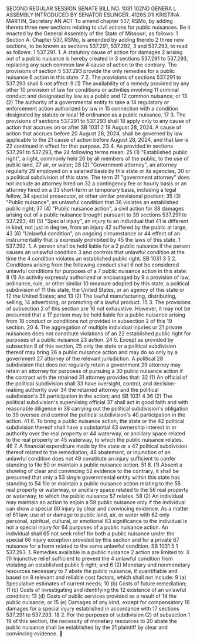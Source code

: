 SECOND REGULAR SESSION
SENATE BILL NO. 1031
102ND GENERA L ASSEMBLY
INTRODUCED BY SENATOR ESLINGER.
4126S.01I KRISTINA MARTIN, Secretary
AN ACT
To amend chapter 537, RSMo, by adding thereto three new sections relating to civil actions for
public nuisances.
Be it enacted by the General Assembly of the State of Missouri, as follows:
1 Section A. Chapter 537, RSMo, is amended by adding thereto
2 three new sections, to be known as sections 537.291, 537.292,
3 and 537.293, to read as follows:
1 537.291. 1. A statutory cause of action for damages
2 arising out of a public nuisance is hereby created in
3 sections 537.291 to 537.293, replacing any such common law
4 cause of action to the contrary. The provisions of section
5 537.293 provide the only remedies for a public nuisance
6 action in this state.
7 2. The provisions of sections 537.291 to 537.293 shall
8 not affect:
9 (1) The availability of a remedy provided by any other
10 provision of law for conditions or activities involving
11 criminal conduct and designated by law as a public and
12 common nuisance; or
13 (2) The authority of a governmental entity to take a
14 regulatory or enforcement action authorized by law in
15 connection with a condition designated by statute or local
16 ordinance as a public nuisance.
17 3. The provisions of sections 537.291 to 537.293 shall
18 apply only to any cause of action that accrues on or after
SB 1031 2
19 August 28, 2024. A cause of action that accrues before
20 August 28, 2024, shall be governed by law applicable to the
21 cause of action before August 28, 2024, and that law is
22 continued in effect for that purpose.
23 4. As provided in sections 537.291 to 537.293, the
24 following terms mean:
25 (1) "Established public right", a right, commonly held
26 by all members of the public, to the use of public land,
27 air, or water;
28 (2) "Government attorney", an attorney regularly
29 employed on a salaried basis by this state or its agencies,
30 or a political subdivision of this state. The term
31 "government attorney" does not include an attorney hired on
32 a contingency fee or hourly basis or an attorney hired on a
33 short-term or temporary basis, including a legal fellow,
34 special prosecutor, or other similar provisional position;
35 (3) "Public nuisance", an unlawful condition that
36 violates an established public right;
37 (4) "Public nuisance action", a civil action for
38 damages arising out of a public nuisance brought pursuant to
39 sections 537.291 to 537.293;
40 (5) "Special injury", an injury to an individual that
41 is different in kind, not just in degree, from an injury
42 suffered by the public at large;
43 (6) "Unlawful condition", an ongoing circumstance or
44 effect of an instrumentality that is expressly prohibited by
45 the laws of this state.
1 537.292. 1. A person shall be held liable for a
2 public nuisance if the person causes an unlawful condition
3 and controls that unlawful condition at the time the
4 condition violates an established public right.
SB 1031 3
5 2. Conditions arising from the following conduct shall
6 not be considered unlawful conditions for purposes of a
7 public nuisance action in this state:
8 (1) An activity expressly authorized or encouraged by
9 a provision of law, ordinance, rule, or other similar
10 measure adopted by this state, a political subdivision of
11 this state, the United States, or an agency of this state or
12 the United States; and
13 (2) The lawful manufacturing, distributing, selling,
14 advertising, or promoting of a lawful product.
15 3. The provisions of subsection 2 of this section are
16 not exhaustive. However, it may not be presumed that a
17 person may be held liable for a public nuisance arising from
18 conduct or conditions not provided in subsection 2 of this
19 section.
20 4. The aggregation of multiple individual injuries or
21 private nuisances does not constitute violations of an
22 established public right for purposes of a public nuisance
23 action.
24 5. Except as provided by subsection 8 of this section,
25 only the state or a political subdivision thereof may bring
26 a public nuisance action and may do so only by a government
27 attorney of the relevant jurisdiction. A political
28 subdivision that does not regularly retain a government
29 attorney may retain an attorney for purposes of pursuing a
30 public nuisance action if the contract with the retained
31 attorney provides that:
32 (1) An official of the political subdivision shall
33 have oversight, control, and decision-making authority over
34 the retained attorney and the political subdivision's
35 participation in the action; and
SB 1031 4
36 (2) The political subdivision's supervising official
37 shall act in good faith and with reasonable diligence in
38 carrying out the political subdivision's obligation to
39 oversee and control the political subdivision's
40 participation in the action.
41 6. To bring a public nuisance action, the state or the
42 political subdivision thereof shall have a substantial
43 ownership interest in or authority over the real property or
44 waterway, or ancillary space related to the real property or
45 waterway, to which the public nuisance relates.
46 7. A financial expenditure made by the state or a
47 political subdivision thereof related to the remediation,
48 abatement, or injunction of an unlawful condition does not
49 constitute an injury sufficient to confer standing to file
50 or maintain a public nuisance action.
51 8. (1) Absent a showing of clear and convincing
52 evidence to the contrary, it shall be presumed that only a
53 single governmental entity within this state has standing to
54 file or maintain a public nuisance action relating to the
55 real property or waterway, or ancillary space related to the
56 real property or waterway, to which the public nuisance
57 relates.
58 (2) An individual may maintain an action to enjoin a
59 public nuisance only if the individual can show a special
60 injury by clear and convincing evidence. As a matter of
61 law, use of or damage to public land, air, or water with
62 only personal, spiritual, cultural, or emotional
63 significance to the individual is not a special injury for
64 purposes of a public nuisance action. An individual shall
65 not seek relief for both a public nuisance under the special
66 injury exception provided by this section and for a private
67 nuisance for a harm related to the same unlawful condition.
SB 1031 5
1 537.293. 1. Remedies available in a public nuisance
2 action are limited to:
3 (1) Injunctive relief sufficient to prevent the
4 unlawful condition from violating an established public
5 right; and
6 (2) Monetary and nonmonetary resources necessary to
7 abate the public nuisance, if quantifiable and based on
8 relevant and reliable cost factors, which shall not include:
9 (a) Speculative estimates of current needs;
10 (b) Costs of future remediation;
11 (c) Costs of investigating and identifying the
12 existence of an unlawful condition;
13 (d) Costs of public services provided as a result of
14 the public nuisance; or
15 (e) Damages of any kind, except for compensatory
16 damages for a special injury established in accordance with
17 sections 537.291 to 537.293.
18 2. For the purposes of subdivision (2) of subsection 1
19 of this section, the necessity of monetary resources to
20 abate the public nuisance shall be established by the
21 plaintiff by clear and convincing evidence.
